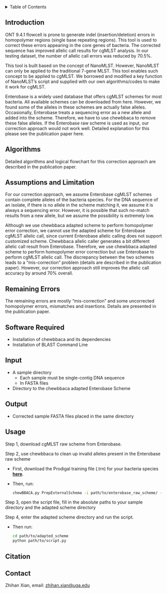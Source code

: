 <div id="top"></div>

<!-- TABLE OF CONTENTS -->
<details>
  <summary>Table of Contents</summary>
  <ol>
    <li>
      <a href="#Introduction">Introduction</a>
    </li>
    <li>
      <a href="#Algorithms">Algorithms</a>
    </li>
    <li><a href="#Assumptions and Limitation">Assumptions and Limitation</a></li>
    <li><a href="#Remaining Errors">Remaining Errors</a></li>
    <li><a href="#Software Required">Software Required</a></li>
    <li><a href="#Input">Input</a></li>
    <li><a href="#Output">Output</a></li>
    <li><a href="#Usage">Usage</a></li>
    <li><a href="#Citation">Citation</a></li>
    <li><a href="#Contact">Contact</a></li>
  </ol>
</details>

## Introduction

ONT 9.4.1 flowcell is prone to generate indel (insertion/deletion) errors in homopolymer regions (single base repeating regions). This tool is used to correct these errors appearing in the core genes of bacteria. The corrected sequence has improved allelic call results for cgMLST analysis. In our testing dataset, the number of allelic call errors was reduced by 70.5%. 

This tool is built based on the concept of NanoMLST. However, NanoMLST can only be applied to the traditional 7-gene MLST. This tool enables such concept to be applied to cgMLST. We borrowed and modified a key function of NanoMLST’s script and supplied with our own algorithms/codes to make it work for cgMLST. 

Enterobase is a widely used database that offers cgMLST schemes for most bacteria. All available schemes can be downloaded from here. However, we found some of the alleles in these schemes are actually false alleles. Occasionally, Enterobase treats a sequencing error as a new allele and added into the scheme. Therefore, we have to use chewbbaca to remove these false alleles. If the Enterobase raw scheme is used as input, our correction approach would not work well. Detailed explanation for this please see the publication paper here. 

<!-- <p align="right">(<a href="#top">back to top</a>)</p> -->
## Algorithms

Detailed algorithms and logical flowchart for this correction approach are described in the publication paper.

## Assumptions and Limitation

For our correction approach, we assume Enterobase cgMLST schemes contain complete alleles of the bacteria species. For the DNA sequence of an isolate, if there is no allele in the scheme matching it, we assume it is always a sequencing error. However, it is possible that such no-match results from a new allele, but we assume the possibility is extremely low. 

Although we use chewbbaca adapted scheme to perform homopolymer error correction, we cannot use the adapted scheme for Enterobase cgMLST allelic call, since current Enterobase allelic calling does not support customized scheme. Chewbbaca allelic caller generates a bit different allelic call result from Enterobase. Therefore, we use chewbbaca adapted scheme to perform homopolymer error correction but use Enterobase to perform cgMLST allelic call. The discrepancy between the two schemes leads to a “mis-correction” problem (details are described in the publication paper). However, our correction approach still improves the allelic call accuracy by around 70% overall. 

## Remaining Errors

The remaining errors are mostly “mis-correction” and some uncorrected homopolymer errors, mismatches and insertions. Details are presented in the publication paper.

## Software Required

* Installation of chewbbaca and its dependencies
* Installation of BLAST Command Line

<!-- USAGE EXAMPLES -->
## Input
* A sample directory
     - Each sample must be single-contig DNA sequence
     - In FASTA files
* Directory to the chewbbaca adapted Enterobase Scheme

<!-- ROADMAP -->
## Output
* Corrected sample FASTA files placed in the same directory


## Usage
Step 1, download cgMLST raw scheme from Enterobase. 

Step 2, use chewbbaca to clean up invalid alleles present in the Enterobase raw scheme

* First, download the Prodigal training file (.trn) for your bacteria species <a href="https://github.com/B-UMMI/chewBBACA/tree/master/CHEWBBACA/prodigal_training_files"><strong>here</strong></a>.

* Then, run:
  ```sh
  chewBBACA.py PrepExternalSchema -i path/to/enterobase_raw_scheme/ -o adapted_scheme --cpu x --ptf /path/to/ProdigalTrainingFile
  ```

Step 3, open the script file, fill in the absolute paths to your sample directory and the adapted scheme directory

Step 4, enter the adapted scheme directory and run the script. 
* Then run:
  ```sh
  cd path/to/adapted_scheme
  python path/to/script.py
  ```

## Citation

<!-- CONTACT -->
## Contact
Zhihan Xian, email: zhihan.xian@uga.edu